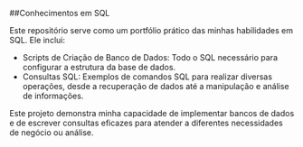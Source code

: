 ##Conhecimentos em SQL

Este repositório serve como um portfólio prático das minhas habilidades em SQL. Ele inclui:

* Scripts de Criação de Banco de Dados: Todo o SQL necessário para configurar a estrutura da base de dados.
* Consultas SQL: Exemplos de comandos SQL para realizar diversas operações, desde a recuperação de dados até a manipulação e análise de informações.

Este projeto demonstra minha capacidade de implementar bancos de dados e de escrever consultas eficazes para atender a diferentes necessidades de negócio ou análise.
